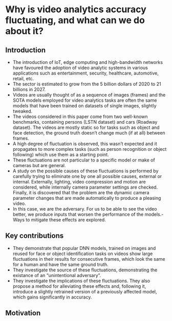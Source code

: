 # Why is video analytics accuracy fluctuating, and what can we do about it?
## Introduction
- The introduction of IoT, edge computing and high-bandwidth networks have favoured the adoption of video analytic systems in various applications such as entertainment, security, healthcare, automotive, retail, etc.
- The sector is estimated to grow from the 5 billion dollars of 2020 to 21 billions in 2027.
- Videos are usually thought of as a sequence of images (frames) and the SOTA models employed for video analytics tasks are often the same models that have been trained on datasets of single images, slightly tweaked.
- The videos considered in this paper come from two well-known benchmarks, containing persons (LSTN dataset) and cars (Roadway dataset). The videos are mostly static so for tasks such as object and face detection, the ground truth doesn’t change much (if at all) between frames.
- A high degree of fluctuation is observed, this wasn’t expected and it propagates to more complex tasks (such as person recognition or object following) which use them as a starting point.
- These fluctuations are not particular to a specific model or make of cameras but are general.
- A study on the possible causes of these fluctuations is performed by carefully trying to eliminate one by one all possible causes, external or internal. Externally, lighting, video compression and motion are considered, while internally camera parameter settings are checked. Finally, it is discovered that the problem are the dynamic camera parameter changes that are made automatically to produce a pleasing video.
- In this case, we are the adversary. For us to be able to see the video better, we produce inputs that worsen the performance of the models.- Ways to mitigate these effects are explored.
## Key contributions
- They demonstrate that popular DNN models, trained on images and reused for face or object identification tasks on videos show large fluctuations in their results for consecutive frames, which look the same for a human and have the same ground truth.
- They investigate the source of these fluctuations, demonstrating the existance of an “unintentional adversary”.
- They investigate the implications of these fluctuations. They also propose a method for alleviating these effects and, following it, introduce a slightly retrained version of a previously affected model, which gains significantly in accuracy.
## Motivation
